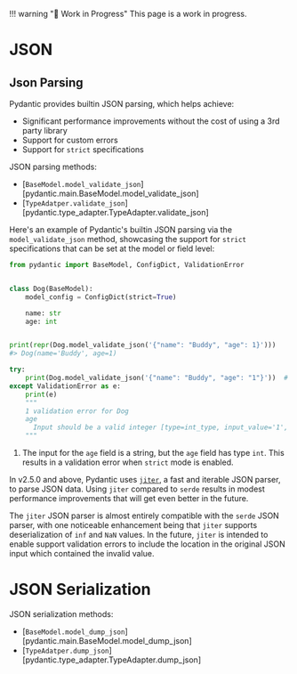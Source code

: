 !!! warning "🚧 Work in Progress"
    This page is a work in progress.

# JSON

## Json Parsing

Pydantic provides builtin JSON parsing, which helps achieve:

* Significant performance improvements without the cost of using a 3rd party library
* Support for custom errors
* Support for `strict` specifications

JSON parsing methods:

* [`BaseModel.model_validate_json`][pydantic.main.BaseModel.model_validate_json]
* [`TypeAdatper.validate_json`][pydantic.type_adapter.TypeAdapter.validate_json]

Here's an example of Pydantic's builtin JSON parsing via the `model_validate_json` method,
showcasing the support for `strict` specifications that can be set at the model or field level:

```py
from pydantic import BaseModel, ConfigDict, ValidationError


class Dog(BaseModel):
    model_config = ConfigDict(strict=True)

    name: str
    age: int


print(repr(Dog.model_validate_json('{"name": "Buddy", "age": 1}')))
#> Dog(name='Buddy', age=1)

try:
    print(Dog.model_validate_json('{"name": "Buddy", "age": "1"}'))  # (1)!
except ValidationError as e:
    print(e)
    """
    1 validation error for Dog
    age
      Input should be a valid integer [type=int_type, input_value='1', input_type=str]
    """
```

1. The input for the `age` field is a string, but the `age` field has type `int`.
   This results in a validation error when `strict` mode is enabled.

In v2.5.0 and above, Pydantic uses [`jiter`](https://docs.rs/jiter/latest/jiter/),
a fast and iterable JSON parser, to parse JSON data. Using `jiter` compared to `serde` results in modest performance
improvements that will get even better in the future.

The `jiter` JSON parser is almost entirely compatible with the `serde` JSON parser,
with one noticeable enhancement being that `jiter` supports deserialization of `inf` and `NaN` values.
In the future, `jiter` is intended to enable support validation errors to include the location
in the original JSON input which contained the invalid value.


# JSON Serialization

JSON serialization methods:

* [`BaseModel.model_dump_json`][pydantic.main.BaseModel.model_dump_json]
* [`TypeAdatper.dump_json`][pydantic.type_adapter.TypeAdapter.dump_json]
